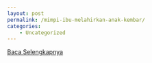 ```yaml
---
layout: post
permalink: /mimpi-ibu-melahirkan-anak-kembar/
categories:
    - Uncategorized
---
```


[Baca Selengkapnya](/04)